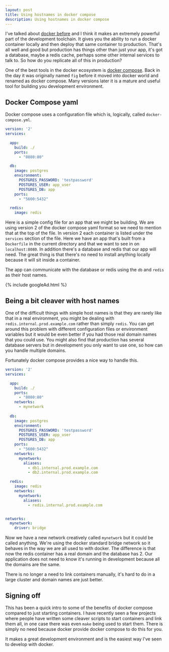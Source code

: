 ```yaml
---
layout: post
title: Using hostnames in docker compose
description: Using hostnames in docker compose
---
```



I've talked about [docker before](/symfony_in_docker) and I think it makes an extremely powerful part of the development toolchain. It gives you the ability to run a docker container locally and then deploy that same container to production. That's all well and good but production has things other than just your app, it's got a database, maybe a redis cache, perhaps some other internal services to talk to. So how do you replicate all of this in production?

One of the best tools in the docker ecosystem is [docker compose](https://docs.docker.com/compose/overview/). Back in the day it was originally named `fig` before it moved into docker world and renamed as docker compose. Many versions later it is a mature and useful tool for building you development environment. 

## Docker Compose yaml

Docker compose uses a configuration file which is, logically, called `docker-compose.yml`. 

```YAML
version: '2'
services:

  app:
    build: ./
    ports:
      - "8080:80"

  db:
    image: postgres
    environment:
      POSTGRES_PASSWORD: 'testpassword'
      POSTGRES_USER: app_user
      POSTGRES_DB: app
    ports:
      - "5600:5432"

  redis:
    image: redis

```

Here is a simple config file for an app that we might be building. We are using version 2 of the docker compose yaml format so we need to mention that at the top of the file. In version 2 each container is listed under the `services` section of the file. Here we have an app that's built from a `Dockerfile` in the current directory and that we want to see in on `localhost:8080`. In addition there's a database and redis that our app will need. The great thing is that there's no need to install anything locally because it will sit inside a container.

The app can communicate with the database or redis using the `db` and `redis` as their host names. 

{% include googleAd.html %}

## Being a bit cleaver with host names

One of the difficult things with simple host names is that they are rarely like that in a real environment, you might be dealing with `redis.internal.prod.example.com` rather than simply `redis`. You can get around this problem with different configuration files or environment variables but it would be even better if you had those real domain names that you could use. You might also find that production has several database servers but in development you only want to use one, so how can you handle multiple domains.

Fortunately docker compose provides a nice way to handle this.

```YAML
version: '2'
services:

  app:
    build: ./
    ports:
      - "8080:80"
    networks:
      - mynetwork
      
  db:
    image: postgres
    environment:
      POSTGRES_PASSWORD: 'testpassword'
      POSTGRES_USER: app_user
      POSTGRES_DB: app
    ports:
      - "5600:5432"
    networks:
      mynetwork:
        aliases:
          - db1.internal.prod.example.com
          - db2.internal.prod.example.com

  redis:
    image: redis
    networks:
      mynetwork:
        aliases:
          - redis.internal.prod.example.com


networks:
  mynetwork:
    driver: bridge
```

Now we have a new network creatively called `mynetwork` but it could be called anything. We're using the docker standard bridge network so it behaves in the way we are all used to with docker. The difference is that now the redis container has a real domain and the database has 2. Our application does not need to know it's running in development because all the domains are the same.

There is no longer a need to link containers manually, it's hard to do in a large cluster and domain names are just better.

## Signing off

This has been a quick intro to some of the benefits of docker compose compared to just starting containers. I have recently seen a few projects where people have written some cleaver scripts to start containers and link them all, in one case there was even `make` being used to start them. There is simply no need because docker provide docker compose to do this for you. 

It makes a great development environment and is the easiest way I've seen to develop with docker.

